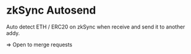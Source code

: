 # zkSync Autosend

Auto detect ETH / ERC20 on zkSync when receive and send it to another addy.

=> Open to merge requests
